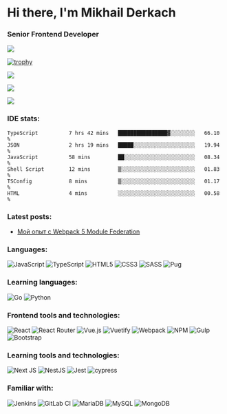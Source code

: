 # Hi there, I'm Mikhail Derkach 

### Senior Frontend Developer

![](https://komarev.com/ghpvc/?username=mderkach)

[![trophy](https://github-profile-trophy.vercel.app/?username=mderkach&theme=monokai)](https://github.com/ryo-ma/github-profile-trophy)

![](https://github-profile-summary-cards.vercel.app/api/cards/profile-details?username=mderkach&theme=monokai)

![](https://github-profile-summary-cards.vercel.app/api/cards/repos-per-language?username=mderkach&theme=monokai) 

![](https://github-profile-summary-cards.vercel.app/api/cards/stats?username=mderkach&theme=monokai)

<h3 align="left">IDE stats:</h3>

<!--START_SECTION:waka-->

```text
TypeScript          7 hrs 42 mins   ████████████████▓░░░░░░░░   66.10 %
JSON                2 hrs 19 mins   █████░░░░░░░░░░░░░░░░░░░░   19.94 %
JavaScript          58 mins         ██░░░░░░░░░░░░░░░░░░░░░░░   08.34 %
Shell Script        12 mins         ▒░░░░░░░░░░░░░░░░░░░░░░░░   01.83 %
TSConfig            8 mins          ▒░░░░░░░░░░░░░░░░░░░░░░░░   01.17 %
HTML                4 mins          ░░░░░░░░░░░░░░░░░░░░░░░░░   00.58 %
```

<!--END_SECTION:waka-->


<h3 align="left">Latest posts:</h3>

<!-- BLOG-POST-LIST:START -->
- [Мой опыт с Webpack 5 Module Federation](https://habr.com/ru/post/650401/)
<!-- BLOG-POST-LIST:END -->

<h3 align="left">Languages:</h3>

![JavaScript](https://img.shields.io/badge/javascript-%23323330.svg?style=for-the-badge&logo=javascript&logoColor=%23F7DF1E)
![TypeScript](https://img.shields.io/badge/typescript-%23007ACC.svg?style=for-the-badge&logo=typescript&logoColor=white)
![HTML5](https://img.shields.io/badge/html5-%23E34F26.svg?style=for-the-badge&logo=html5&logoColor=white)
![CSS3](https://img.shields.io/badge/css3-%231572B6.svg?style=for-the-badge&logo=css3&logoColor=white)
![SASS](https://img.shields.io/badge/SASS-hotpink.svg?style=for-the-badge&logo=SASS&logoColor=white)
![Pug](https://img.shields.io/badge/Pug-FFF?style=for-the-badge&logo=pug&logoColor=A86454)


<h3 align="left">Learning languages:</h3>

![Go](https://img.shields.io/badge/go-%2300ADD8.svg?style=for-the-badge&logo=go&logoColor=white)
![Python](https://img.shields.io/badge/python-3670A0?style=for-the-badge&logo=python&logoColor=ffdd54)

<h3 align="left">Frontend tools and technologies:</h3>

![React](https://img.shields.io/badge/react-%2320232a.svg?style=for-the-badge&logo=react&logoColor=%2361DAFB)
![React Router](https://img.shields.io/badge/React_Router-CA4245?style=for-the-badge&logo=react-router&logoColor=white)
![Vue.js](https://img.shields.io/badge/vuejs-%2335495e.svg?style=for-the-badge&logo=vuedotjs&logoColor=%234FC08D)
![Vuetify](https://img.shields.io/badge/Vuetify-1867C0?style=for-the-badge&logo=vuetify&logoColor=AEDDFF)
![Webpack](https://img.shields.io/badge/webpack-%238DD6F9.svg?style=for-the-badge&logo=webpack&logoColor=black)
![NPM](https://img.shields.io/badge/NPM-%23000000.svg?style=for-the-badge&logo=npm&logoColor=white)
![Gulp](https://img.shields.io/badge/GULP-%23CF4647.svg?style=for-the-badge&logo=gulp&logoColor=white)
![Bootstrap](https://img.shields.io/badge/bootstrap-%23563D7C.svg?style=for-the-badge&logo=bootstrap&logoColor=white)

<h3 align="left">Learning tools and technologies:</h3>

![Next JS](https://img.shields.io/badge/Next-black?style=for-the-badge&logo=next.js&logoColor=white)
![NestJS](https://img.shields.io/badge/nestjs-%23E0234E.svg?style=for-the-badge&logo=nestjs&logoColor=white)
![Jest](https://img.shields.io/badge/-jest-%23C21325?style=for-the-badge&logo=jest&logoColor=white)
![cypress](https://img.shields.io/badge/-cypress-%23E5E5E5?style=for-the-badge&logo=cypress&logoColor=058a5e)

<h3 align="left">Familiar with:</h3>

![Jenkins](https://img.shields.io/badge/jenkins-%232C5263.svg?style=for-the-badge&logo=jenkins&logoColor=white)
![GitLab CI](https://img.shields.io/badge/GitLabCI-%23181717.svg?style=for-the-badge&logo=gitlab&logoColor=white)
![MariaDB](https://img.shields.io/badge/MariaDB-003545?style=for-the-badge&logo=mariadb&logoColor=white)
![MySQL](https://img.shields.io/badge/mysql-%2300f.svg?style=for-the-badge&logo=mysql&logoColor=white)
![MongoDB](https://img.shields.io/badge/MongoDB-%234ea94b.svg?style=for-the-badge&logo=mongodb&logoColor=white)
